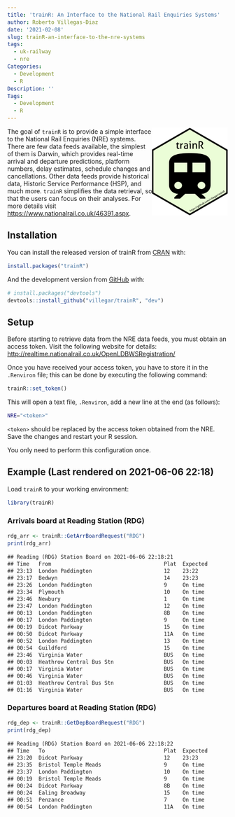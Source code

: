 ```yaml
---
title: 'trainR: An Interface to the National Rail Enquiries Systems'
author: Roberto Villegas-Diaz
date: '2021-02-08'
slug: trainR-an-interface-to-the-nre-systems
tags:
  - uk-railway
  - nre
Categories:
  - Development
  - R
Description: ''
Tags:
  - Development
  - R
---
```


<img src="https://raw.githubusercontent.com/villegar/trainR/main/inst/images/logo.png" alt="logo" align="right" height=200px/>

The goal of `trainR` is to provide a simple interface to the 
National Rail Enquiries (NRE) systems. There are few data feeds 
available, the simplest of them is Darwin, which provides real-time 
arrival and departure predictions, platform numbers, delay estimates, 
schedule changes and cancellations. Other data feeds provide historical 
data, Historic Service Performance (HSP), and much more. `trainR` 
simplifies the data retrieval, so that the users can focus on their 
analyses. For more details visit 
https://www.nationalrail.co.uk/46391.aspx.

## Installation

You can install the released version of trainR from [CRAN](https://CRAN.R-project.org) with:

``` r
install.packages("trainR")
```

And the development version from [GitHub](https://github.com/) with:

``` r
# install.packages("devtools")
devtools::install_github("villegar/trainR", "dev")
```

## Setup
Before starting to retrieve data from the NRE data feeds, you must obtain an access token. 
Visit the following website for details: http://realtime.nationalrail.co.uk/OpenLDBWSRegistration/

Once you have received your access token, you have to store it in the `.Renviron` file; this can be 
done by executing the following command:


```r
trainR::set_token()
```

This will open a text file, `.Renviron`, add a new line at the end (as follows):

```bash
NRE="<token>"
```

`<token>` should be replaced by the access token obtained from the NRE. Save the changes and restart 
your R session.

You only need to perform this configuration once.

## Example (Last rendered on 2021-06-06 22:18)

Load `trainR` to your working environment:

```r
library(trainR)
```

### Arrivals board at Reading Station (RDG)


```r
rdg_arr <- trainR::GetArrBoardRequest("RDG")
print(rdg_arr)
```

```
## Reading (RDG) Station Board on 2021-06-06 22:18:21
## Time   From                                    Plat  Expected
## 23:13  London Paddington                       12    23:22
## 23:17  Bedwyn                                  14    23:23
## 23:26  London Paddington                       9     On time
## 23:34  Plymouth                                10    On time
## 23:46  Newbury                                 1     On time
## 23:47  London Paddington                       12    On time
## 00:13  London Paddington                       8B    On time
## 00:17  London Paddington                       9     On time
## 00:19  Didcot Parkway                          15    On time
## 00:50  Didcot Parkway                          11A   On time
## 00:52  London Paddington                       13    On time
## 00:54  Guildford                               15    On time
## 23:46  Virginia Water                          BUS   On time
## 00:03  Heathrow Central Bus Stn                BUS   On time
## 00:17  Virginia Water                          BUS   On time
## 00:46  Virginia Water                          BUS   On time
## 01:03  Heathrow Central Bus Stn                BUS   On time
## 01:16  Virginia Water                          BUS   On time
```

### Departures board at Reading Station (RDG)


```r
rdg_dep <- trainR::GetDepBoardRequest("RDG")
print(rdg_dep)
```

```
## Reading (RDG) Station Board on 2021-06-06 22:18:22
## Time   To                                      Plat  Expected
## 23:20  Didcot Parkway                          12    23:23
## 23:35  Bristol Temple Meads                    9     On time
## 23:37  London Paddington                       10    On time
## 00:19  Bristol Temple Meads                    9     On time
## 00:24  Didcot Parkway                          8B    On time
## 00:24  Ealing Broadway                         15    On time
## 00:51  Penzance                                7     On time
## 00:54  London Paddington                       11A   On time
```
